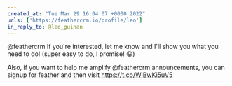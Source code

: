 ```yaml
---
created_at: "Tue Mar 29 16:04:07 +0000 2022"
urls: ['https://feathercrm.io/profile/leo']
in_reply_to: @leo_guinan
---
```


@feathercrm If you're interested, let me know and I'll show you what you need to do! (super easy to do, I promise! 😀)

Also, if you want to help me amplify @feathercrm announcements, you can signup for feather and then visit https://t.co/WiBwKi5uV5